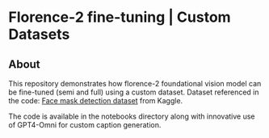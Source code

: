 # Florence-2 fine-tuning | Custom Datasets

## About 
This repository demonstrates how florence-2 foundational vision model can be fine-tuned (semi and full) using a custom dataset.
Dataset referenced in the code: [Face mask detection dataset](https://www.kaggle.com/datasets/andrewmvd/face-mask-detection) from Kaggle.

The code is available in the notebooks directory along with innovative use of GPT4-Omni for custom caption generation.

